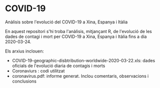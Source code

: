 # COVID-19
Anàlisis sobre l'evolució del COVID-19 a Xina, Espanya i Itàlia

En aquest repositori s'hi troba l'anàlisis, mitjançant R, de l'evolució de les dades de contagi i mort per COVID-19 a Xina, Espanya i Itàlia fins a dia 2020-03-24.

Els arxius inclouen:
- COVID-19-geographic-disbtribution-worldwide-2020-03-22.xls: dades oficials de l'evolució diaria de contagis i morts
- Coronaviurs : codi utilitzat
- coronavirus.pdf: informe generat. Inclou comentaris, observacions i conclusions

